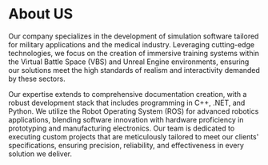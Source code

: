 # About US

Our company specializes in the development of simulation software tailored for military applications and the medical industry. Leveraging cutting-edge technologies, we focus on the creation of immersive training systems within the Virtual Battle Space (VBS) and Unreal Engine environments, ensuring our solutions meet the high standards of realism and interactivity demanded by these sectors.

Our expertise extends to comprehensive documentation creation, with a robust development stack that includes programming in C++, .NET, and Python. We utilize the Robot Operating System (ROS) for advanced robotics applications, blending software innovation with hardware proficiency in prototyping and manufacturing electronics. Our team is dedicated to executing custom projects that are meticulously tailored to meet our clients' specifications, ensuring precision, reliability, and effectiveness in every solution we deliver.
